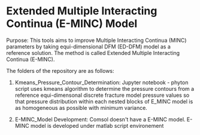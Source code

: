 # Extended Multiple Interacting Continua (E-MINC) Model 
Purpose: This tools aims to improve Multiple Interacting Continua (MINC) parameters by taking equi-dimensional DFM (ED-DFM) model as a reference solution. The method is called Extended Multiple Interacting Continua (E-MINC).

The folders of the repository are as follows:
1)  Kmeans_Pressure_Contour_Determination:
  Jupyter notebook - phyton script uses kmeans algorithm to determine the pressure contours from a reference equi-dimensonal discrete fracture model pressure values so that pressure distribution within each nested blocks of E_MINC model is as homogeneous as possible with minimum variance.

2)  E-MINC_Model Development:
      Comsol doesn't have a E-MINC model. E-MINC model is developed under matlab script environement
      

 
